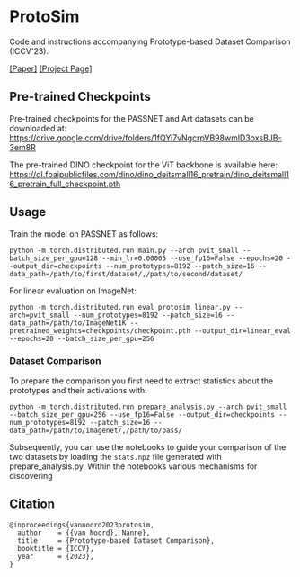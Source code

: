# ProtoSim
Code and instructions accompanying Prototype-based Dataset Comparison (ICCV'23).

[[Paper]](https://arxiv.org/abs/2309.02401) [[Project Page]](https://nanne.github.io/ProtoSim/)

## Pre-trained Checkpoints

Pre-trained checkpoints for the PASSNET and Art datasets can be downloaded at: https://drive.google.com/drive/folders/1fQYi7vNgcrpVB98wmlD3oxsBJB-3em8R 

The pre-trained DINO checkpoint for the ViT backbone is available here: https://dl.fbaipublicfiles.com/dino/dino_deitsmall16_pretrain/dino_deitsmall16_pretrain_full_checkpoint.pth

## Usage

Train the model on PASSNET as follows:

```
python -m torch.distributed.run main.py --arch pvit_small --batch_size_per_gpu=128 --min_lr=0.00005 --use_fp16=False --epochs=20 --output_dir=checkpoints --num_prototypes=8192 --patch_size=16 --data_path=/path/to/first/dataset/,/path/to/second/dataset/
```

For linear evaluation on ImageNet:

```
python -m torch.distributed.run eval_protosim_linear.py --arch=pvit_small --num_prototypes=8192 --patch_size=16 --data_path=/path/to/ImageNet1K --pretrained_weights=checkpoints/checkpoint.pth --output_dir=linear_eval --epochs=20 --batch_size_per_gpu=256
```

### Dataset Comparison

To prepare the comparison you first need to extract statistics about the prototypes and their activations with:

```
python -m torch.distributed.run prepare_analysis.py --arch pvit_small --batch_size_per_gpu=256 --use_fp16=False --output_dir=checkpoints --num_prototypes=8192 --patch_size=16 --data_path=/path/to/imagenet/,/path/to/pass/
```

Subsequently, you can use the notebooks to guide your comparison of the two datasets by loading the `stats.npz` file generated with prepare_analysis.py. Within the notebooks various mechanisms for discovering   

## Citation

```
@inproceedings{vannoord2023protosim,
  author    = {{van Noord}, Nanne},
  title     = {Prototype-based Dataset Comparison},
  booktitle = {ICCV},
  year      = {2023},
}
```